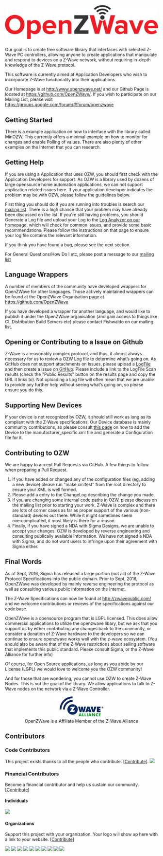 ![Open-ZWave Library](https://github.com/OpenZWave/open-zwave-web/raw/master/gfx/OZW_SF.png)
==================

Our goal is to create free software library that interfaces with selected Z-Wave PC controllers, allowing anyone to create applications that manipulate and respond to devices on a Z-Wave network, without requiring in-depth knowledge of the Z-Wave protocol.

This software is currently aimed at Application Developers who wish to incorporate Z-Wave functionality into their applications.

Our Homepage is at http://www.openzwave.net/ and our Github Page is located at https://github.com/OpenZWave/. If you wish to participate on our Mailing List, please visit https://groups.google.com/forum/#!forum/openzwave

## Getting Started
There is a example application on how to interface with the library called MinOZW. This currently offers a minimal example on how to monitor for changes and enable Polling of values. There are also plenty of other examples on the Internet that you can research. 

## Getting Help
If you are using a Application that uses OZW, you should first check with the Application Developers for support. As OZW is a library used by dozens of large opensource home automation applications, we can not support application related issues here. If your application developer indicates the problem may be with OZW, please follow the guidelines below. 

First thing you should do if you are running into troubles is search our [mailing list](https://groups.google.com/forum/#!forum/openzwave). There is a high chance that your problem may have already been discussed on the list. 
If you're still having problems, you should Generate a Log file and upload your Log to the [Log Analyzer on our homepage](http://www.openzwave.com/log-analyzer), which will check for common issues, and provide some basic recommendations. Please follow the instructions on that page to ensure your log file contains the relevant information. 

If you think you have found a bug, please see the next section. 

For General Questions/How Do I etc, please post a message to our [mailing list](https://groups.google.com/forum/#!forum/openzwave)

## Language Wrappers
A number of members of the community have developed wrappers for OpenZWave for other languages. Those actively maintained wrappers can be found at the OpenZWave Organisation page at https://github.com/OpenZWave

If you have developed a wrapper for another language, and would like to publish it under the OpenZWave organisation (and gain access to things like CI, Distribution Build Servers etc) please contact Fishwaldo on our mailing list. 

## Opening or Contributing to a Issue on Github
Z-Wave is a reasonably complex protocol, and thus, it almost always necessary for us to review a OZW Log file to determine what’s going on. As GitHub does not support attachments on Issues, please upload a [LogFile](http://www.openzwave.com/log-analyzer) and then create a issue on [GitHub](https://github.com/OpenZWave/open-zwave/issues). Please include a link to the LogFile Scan results (check the "Public Results" button on the results page and copy the URL it links to). 
Not uploading a Log file will often mean that we are unable to provide any further help without seeing what’s going on, so please ensure you do this. 

## Supporting New Devices
If your device is not recognized by OZW, it should still work as long as its compliant with the Z-Wave specifications. Our Device database is mainly community contributions, so please consult [this page](https://github.com/OpenZWave/open-zwave/wiki/Adding-Devices) on how to add the Device to the manufacturer_specific.xml file and generate a Configuration file for it. 

## Contributing to OZW
We are happy to accept Pull Requests via GitHub. A few things to follow when preparing a Pull Request. 

1. If you have added or changed any of the configuration files (eg, adding a new device) please run "make xmltest" from the root directory to ensure your XML is well formed. 
2. Please add a entry to the ChangeLog describing the change you made. 
3. If you are changing some internal code paths in OZW, please discuss on the mailing list prior to starting your work. Z-Wave is complex and there are lots of corner cases as far as proper support of the various (non-standard) devices out there. While it might sometimes seem overcomplicated, it most likely is there for a reason. 
4. Finally, if you have signed a NDA with Sigma Designs, we are unable to accept your changes. OZW is developed by reverse engineering and consulting publically available information. We have not signed a NDA with Sigma, and do not want users to infringe upon their agreement with Sigma either. 

## Final Words
As of Sept, 2016, Sigma has released a large portion (not all) of the Z-Wave Protocol Specifications into the public domain. Prior to Sept, 2016, OpenZWave was developed by mainly reverse engineering the protocol as well as consulting various public information on the Internet. 

The Z-Wave Specifications can now be found at http://zwavepublic.com/ and we welcome contributions or
reviews of the specifications against our code base. 

OpenZWave is a opensource program that is LGPL licensed. This does allow commercial applications to utilize the openzwave libary, but we ask that you support us by either contributing any changes back to the community, or consider a donation of Z-Wave hardware to the developers so we can continue to ensure openzwave works well with the z-wave ecosystem. (You should also be aware that of the Z-Wave restrictions about selling software that implements this public standard. Please consult Sigma, or the Z-Wave Alliance for further info)

Of course, for Open Source applications, as long as you abide by our License (LGPL) we would love to welcome you the OZW community!

And for those that are wondering, you cannot use OZW to create Z-Wave Nodes. This is not the goal of the library. We allow applications to talk to Z-Wave nodes on the network via a Z-Wave Controller. 

<p align="center">
<img src="https://github.com/OpenZWave/open-zwave/raw/master/docs/images%2Bcss/zwalliance_250x100.jpg"><br>
OpenZWave is a Affiliate Member of the Z-Wave Alliance
</p>

## Contributors

### Code Contributors

This project exists thanks to all the people who contribute. [[Contribute](CONTRIBUTING.md)].
<a href="https://github.com/OpenZWave/open-zwave/graphs/contributors"><img src="https://opencollective.com/ozw/contributors.svg?width=890&button=false" /></a>

### Financial Contributors

Become a financial contributor and help us sustain our community. [[Contribute](https://opencollective.com/ozw/contribute)]

#### Individuals

<a href="https://opencollective.com/ozw"><img src="https://opencollective.com/ozw/individuals.svg?width=890"></a>

#### Organizations

Support this project with your organization. Your logo will show up here with a link to your website. [[Contribute](https://opencollective.com/ozw/contribute)]

<a href="https://opencollective.com/ozw/organization/0/website"><img src="https://opencollective.com/ozw/organization/0/avatar.svg"></a>
<a href="https://opencollective.com/ozw/organization/1/website"><img src="https://opencollective.com/ozw/organization/1/avatar.svg"></a>
<a href="https://opencollective.com/ozw/organization/2/website"><img src="https://opencollective.com/ozw/organization/2/avatar.svg"></a>
<a href="https://opencollective.com/ozw/organization/3/website"><img src="https://opencollective.com/ozw/organization/3/avatar.svg"></a>
<a href="https://opencollective.com/ozw/organization/4/website"><img src="https://opencollective.com/ozw/organization/4/avatar.svg"></a>
<a href="https://opencollective.com/ozw/organization/5/website"><img src="https://opencollective.com/ozw/organization/5/avatar.svg"></a>
<a href="https://opencollective.com/ozw/organization/6/website"><img src="https://opencollective.com/ozw/organization/6/avatar.svg"></a>
<a href="https://opencollective.com/ozw/organization/7/website"><img src="https://opencollective.com/ozw/organization/7/avatar.svg"></a>
<a href="https://opencollective.com/ozw/organization/8/website"><img src="https://opencollective.com/ozw/organization/8/avatar.svg"></a>
<a href="https://opencollective.com/ozw/organization/9/website"><img src="https://opencollective.com/ozw/organization/9/avatar.svg"></a>
